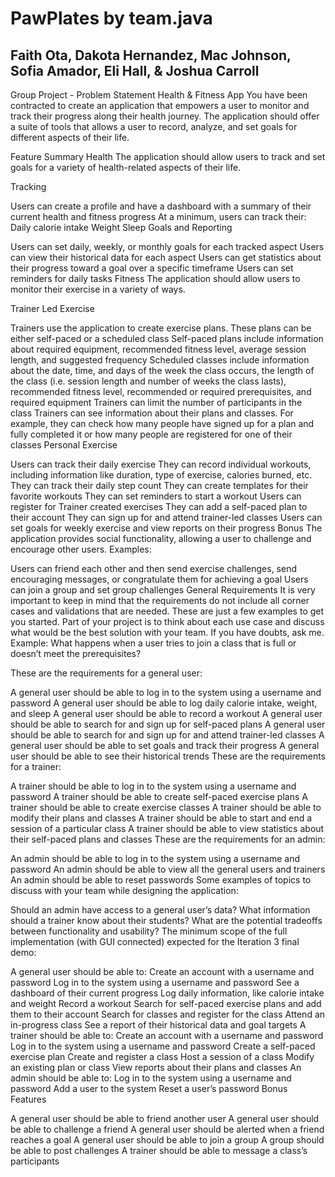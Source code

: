 # PawPlates by team.java

## Faith Ota, Dakota Hernandez, Mac Johnson, Sofia Amador, Eli Hall, & Joshua Carroll

Group Project - Problem Statement
Health & Fitness App
You have been contracted to create an application that empowers a user to monitor and track their progress along their health journey. The application should offer a suite of tools that allows a user to record, analyze, and set goals for different aspects of their life.

Feature Summary
Health
The application should allow users to track and set goals for a variety of health-related aspects of their life.

Tracking

Users can create a profile and have a dashboard with a summary of their current health and fitness progress
At a minimum, users can track their:
Daily calorie intake
Weight
Sleep
Goals and Reporting

Users can set daily, weekly, or monthly goals for each tracked aspect
Users can view their historical data for each aspect
Users can get statistics about their progress toward a goal over a specific timeframe
Users can set reminders for daily tasks
Fitness
The application should allow users to monitor their exercise in a variety of ways.

Trainer Led Exercise

Trainers use the application to create exercise plans. These plans can be either self-paced or a scheduled class
Self-paced plans include information about required equipment, recommended fitness level, average session length, and suggested frequency
Scheduled classes include information about the date, time, and days of the week the class occurs, the length of the class (i.e. session length and number of weeks the class lasts), recommended fitness level, recommended or required prerequisites, and required equipment
Trainers can limit the number of participants in the class
Trainers can see information about their plans and classes. For example, they can check how many people have signed up for a plan and fully completed it or how many people are registered for one of their classes
Personal Exercise

Users can track their daily exercise
They can record individual workouts, including information like duration, type of exercise, calories burned, etc.
They can track their daily step count
They can create templates for their favorite workouts
They can set reminders to start a workout
Users can register for Trainer created exercises
They can add a self-paced plan to their account
They can sign up for and attend trainer-led classes
Users can set goals for weekly exercise and view reports on their progress
Bonus
The application provides social functionality, allowing a user to challenge and encourage other users. Examples:

Users can friend each other and then send exercise challenges, send encouraging messages, or congratulate them for achieving a goal
Users can join a group and set group challenges
General Requirements
It is very important to keep in mind that the requirements do not include all corner cases and validations that are needed. These are just a few examples to get you started. Part of your project is to think about each use case and discuss what would be the best solution with your team. If you have doubts, ask me. Example: What happens when a user tries to join a class that is full or doesn’t meet the prerequisites?

These are the requirements for a general user:

A general user should be able to log in to the system using a username and password
A general user should be able to log daily calorie intake, weight, and sleep
A general user should be able to record a workout
A general user should be able to search for and sign up for self-paced plans
A general user should be able to search for and sign up for and attend trainer-led classes
A general user should be able to set goals and track their progress
A general user should be able to see their historical trends
These are the requirements for a trainer:

A trainer should be able to log in to the system using a username and password
A trainer should be able to create self-paced exercise plans
A trainer should be able to create exercise classes
A trainer should be able to modify their plans and classes
A trainer should be able to start and end a session of a particular class
A trainer should be able to view statistics about their self-paced plans and classes
These are the requirements for an admin:

An admin should be able to log in to the system using a username and password
An admin should be able to view all the general users and trainers
An admin should be able to reset passwords
Some examples of topics to discuss with your team while designing the application:

Should an admin have access to a general user’s data?
What information should a trainer know about their students?
What are the potential tradeoffs between functionality and usability?
The minimum scope of the full implementation (with GUI connected) expected for the Iteration 3 final demo:

A general user should be able to:
Create an account with a username and password
Log in to the system using a username and password
See a dashboard of their current progress
Log daily information, like calorie intake and weight
Record a workout
Search for self-paced exercise plans and add them to their account
Search for classes and register for the class
Attend an in-progress class
See a report of their historical data and goal targets
A trainer should be able to:
Create an account with a username and password
Log in to the system using a username and password
Create a self-paced exercise plan
Create and register a class
Host a session of a class
Modify an existing plan or class
View reports about their plans and classes
An admin should be able to:
Log in to the system using a username and password
Add a user to the system
Reset a user’s password
Bonus Features

A general user should be able to friend another user
A general user should be able to challenge a friend
A general user should be alerted when a friend reaches a goal
A general user should be able to join a group
A group should be able to post challenges
A trainer should be able to message a class’s participants

